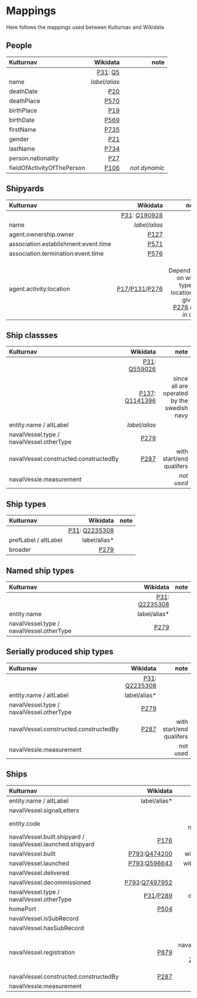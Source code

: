 Mappings
==============

Here follows the mappings used between Kulturnav and Wikidata

## People
| Kulturnav                  | Wikidata | note |
| :------                    | -----------:  |--------:|
|                            | [P31](https://www.wikidata.org/wiki/Property:31): [Q5](https://www.wikidata.org/wiki/Q5)       ||
| name                       | *label/alias* ||
| deathDate                  | [P20](https://www.wikidata.org/wiki/Property:20)           ||
| deathPlace                 | [P570](https://www.wikidata.org/wiki/Property:570)          ||
| birthPlace                 | [P19](https://www.wikidata.org/wiki/Property:19)           ||
| birthDate                  | [P569](https://www.wikidata.org/wiki/Property:569)          ||
| firstName                  | [P735](https://www.wikidata.org/wiki/Property:735)          ||
| gender                     | [P21](https://www.wikidata.org/wiki/Property:21)           ||
| lastName                   | [P734](https://www.wikidata.org/wiki/Property:734)          ||
| person.nationality         | [P27](https://www.wikidata.org/wiki/Property:27)           ||
| fieldOfActivityOfThePerson | [P106](https://www.wikidata.org/wiki/Property:106)          | &nbsp;&nbsp; *not dynamic* |

## Shipyards
| Kulturnav                  | Wikidata | note |
| :------                    | -----------:  |--------:|
|                            | [P31](https://www.wikidata.org/wiki/Property:31): [Q190928](https://www.wikidata.org/wiki/Q190928)  |
| name                       | *label/alias* |
| agent.ownership.owner      | [P127](https://www.wikidata.org/wiki/Property:127)          |
| association.establishment:event.time       | [P571](https://www.wikidata.org/wiki/Property:571) |
| association.termination:event.time         | [P576](https://www.wikidata.org/wiki/Property:576) |
| agent.activity:location    | [P17](https://www.wikidata.org/wiki/Property:17)/[P131](https://www.wikidata.org/wiki/Property:131)/[P276](https://www.wikidata.org/wiki/Property:276) | &nbsp;&nbsp; Depending on what type of location is given.<br>[P276](https://www.wikidata.org/wiki/Property:276) *not in use*

## Ship classses
| Kulturnav                  | Wikidata | note |
| :------                    | -----------:  |--------:|
|                            | [P31](https://www.wikidata.org/wiki/Property:31): [Q559026](https://www.wikidata.org/wiki/Q559026)  |
|                            | [P137](https://www.wikidata.org/wiki/Property:137): [Q1141396](https://www.wikidata.org/wiki/Q1141396)  | &nbsp;&nbsp; since all are operated by the swedish navy
| entity.name / altLabel     |  *label/alias* |
| navalVessel.type / navalVessel.otherType | [P279](https://www.wikidata.org/wiki/Property:279) |
| navalVessel.constructed.constructedBy     | [P287](https://www.wikidata.org/wiki/Property:287) | &nbsp;&nbsp; with start/end qualifers
| navalVessle.measurement    | | &nbsp;&nbsp; *not used*

## Ship types
| Kulturnav                  | Wikidata | note |
| :------                    | -----------:  |--------:|
|                            | [P31](https://www.wikidata.org/wiki/Property:31): [Q2235308](https://www.wikidata.org/wiki/Q2235308)  |
| prefLabel / altLabel       | label/alias* |
| broader                    | [P279](https://www.wikidata.org/wiki/Property:279) |

## Named ship types
| Kulturnav                  | Wikidata | note |
| :------                    | -----------:  |--------:|
|                            | [P31](https://www.wikidata.org/wiki/Property:31): [Q2235308](https://www.wikidata.org/wiki/Q2235308)  |
| entity.name                | label/alias* |
| navalVessel.type / navalVessel.otherType | [P279](https://www.wikidata.org/wiki/Property:279) |

## Serially produced ship types
| Kulturnav                  | Wikidata | note |
| :------                    | -----------:  |--------:|
|                            | [P31](https://www.wikidata.org/wiki/Property:31): [Q2235308](https://www.wikidata.org/wiki/Q2235308)  |
| entity.name / altLabel     | label/alias* |
| navalVessel.type / navalVessel.otherType | [P279](https://www.wikidata.org/wiki/Property:279) |
| navalVessel.constructed.constructedBy     | [P287](https://www.wikidata.org/wiki/Property:287) | &nbsp;&nbsp; with start/end qualifers
| navalVessle.measurement    | | &nbsp;&nbsp; not used

## Ships
| Kulturnav                  | Wikidata | note |
| :------                    | -----------:  |--------:|
| entity.name / altLabel     | label/alias* |
| navalVessel.signalLetters  |  | possibly [P432](https://www.wikidata.org/wiki/Property:432)
| entity.code                |  | same as navalVessel.signalLetters
| navalVessel.built.shipyard / navalVessel.launched.shipyard | [P176](https://www.wikidata.org/wiki/Property:176) |
| navalVessel.built          | [P793](https://www.wikidata.org/wiki/Property:793):[Q474200](https://www.wikidata.org/wiki/Q474200) | with end/location qualifers
| navalVessel.launched       | [P793](https://www.wikidata.org/wiki/Property:793):[Q596643](https://www.wikidata.org/wiki/Q596643) | with time/location qualifers
| navalVessel.delivered      | | &nbsp;&nbsp; not used
| navalVessel.decommissioned | [P793](https://www.wikidata.org/wiki/Property:793):[Q7497952](https://www.wikidata.org/wiki/Q7497952) | with time qualifer
| navalVessel.type / navalVessel.otherType | [P31](https://www.wikidata.org/wiki/Property:31)/[P289](https://www.wikidata.org/wiki/Property:289) | depending on target type
| homePort                   | [P504](https://www.wikidata.org/wiki/Property:504) | &nbsp;&nbsp; with start/end qualifers
| navalVessel.isSubRecord    | | &nbsp;&nbsp; *not used*
| navalVessel.hasSubRecord   | | &nbsp;&nbsp; *not used*
| navalVessel.registration   | [P879](https://www.wikidata.org/wiki/Property:879) | but only if navalVessel.registration.type is<br>[2c8a7e85-5b0c-4ceb-b56f-a229b6a71d2a](http://kulturnav.org/2c8a7e85-5b0c-4ceb-b56f-a229b6a71d2a)
| navalVessel.constructed.constructedBy     | [P287](https://www.wikidata.org/wiki/Property:287) | &nbsp;&nbsp; with start/end qualifers
| navalVessle.measurement    | | &nbsp;&nbsp; *not used*

